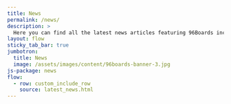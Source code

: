 ```yaml
---
title: News
permalink: /news/
description: >
  Here you can find all the latest news articles featuring 96Boards including Linaro press releases and external sources.
layout: flow
sticky_tab_bar: true
jumbotron:
  title: News
  image: /assets/images/content/96boards-banner-3.jpg
js-package: news
flow:
  - row: custom_include_row
    source: latest_news.html
---
```

